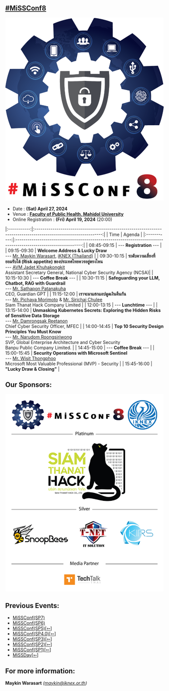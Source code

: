 ## [#MiSSConf8](https://missconf.github.io/8)

[![](/8/MiSSConf8.png "MiSSConf(SP7)")](https://www.facebook.com/hashtag/missconf8)

+ Date : **(Sat) April 27, 2024**
+ Venue : **[Faculty of Public Health, Mahidol University](https://maps.app.goo.gl/2u52DswotDRD1crs5)**
+ Online Registration : **(Fri) April 19, 2024** (20:00)

|:-----------:|:---------------------------------------------------------------------------------------------------------------:|
|     Time    |      Agenda																				                		|
|:-----------:|:---------------------------------------------------------------------------------------------------------------:|
| 08:45-09:15 | --- **Registration** ---                                                                                        |
| 09:15-09:30 | **Welcome Address & Lucky Draw** <br>--- [Mr. Maykin Warasart](#), [iKNEX (Thailand)](https://iknex.or.th)      |
| 09:30-10:15 | **ระดับความเสี่ยงที่ยอมรับได้ (Risk appetite) ของประเทศไทยควรอยู่ตรงไหน** <br>--- [AVM Jadet Khuhakongkit](https://www.facebook.com/jadetk) <br>Assistant Secretary General, National Cyber Security Agency (NCSA)|
| 10:15-10:30 | --- **Coffee Break** --- |
| 10:30-11:15 | **Safeguarding your LLM, Chatbot, RAG with Guardrail** <br>--- [Mr. Sathapon Patanakuha](https://www.facebook.com/banksathapon) <br>CEO, Guardian GPT                                                |
| 11:15-12:00 | **เราจะมาแฮกแอปดูดเงินคืนกัน** <br>--- [Mr. Pichaya Morimoto](https://www.facebook.com/index.htmli) & [Mr. Sirichai Chulee](https://www.facebook.com/jame.sirichaiz) <br>Siam Thanat Hack Company Limited  |
| 12:00-13:15 | --- **Lunchtime** ---                                                                                                                                                                                |
| 13:15-14:00 | **Unmasking Kubernetes Secrets: Exploring the Hidden Risks of Sensitive Data Storage** <br>--- [Mr. Damrongsak Reetanon](https://www.facebook.com/damrongsak) <br>Chief Cyber Security Officer, MFEC |
| 14:00-14:45 | **Top 10 Security Design Principles You Must Know** <br>--- [Mr. Narudom Roongsiriwong](https://www.facebook.com/narudomr) <br>SVP, Global Enterprise Architecture and Cyber Security <br>Banpu Public Company Limited.              |
| 14:45-15:00 | --- **Coffee Break** --- |
| 15:00-15:45 | **Security Operations with Microsoft Sentinel** <br>--- [Mr. Wisit Thongphoo](https://www.facebook.com/wt.sectalks) <br>Microsoft Most Valuable Professional (MVP) - Security |
| 15:45-16:00 | **"Lucky Draw & Closing"** |

## Our Sponsors:

[![](/8/Sponsor.jpg "MiSSConf8")](https://www.facebook.com/hashtag/missconf8)

## Previous Events:
* [MiSSConf(SP7)](https://www.techtalkthai.com/missconfsp7-registration/)
* [MiSSConf(SP6)](https://www.techtalkthai.com/missconf-sp6-virtual-event-registration/)
* [MiSSConf(SP5)](https://www.techtalkthai.com/misscoinf-sp5-date-and-agenda-are-announced/)[[➳](https://www.facebook.com/notes/2450050635052739/)]
* [MiSSConf(SP4.0)](https://www.techtalkthai.com/missconfsp4-0-registration-will-start-in-2018-03-16/)[[➳](https://www.facebook.com/notes/1998382990191517)]
* [MiSSConf(SP3)](https://www.techtalkthai.com/missconfsp3-registration-date-is-marked-at-march-15th-2017-12-00/)[[➳](https://www.facebook.com/notes/1590473300982490)]
* [MiSSConf(SP2)](https://www.techtalkthai.com/missconfsp2-tickets-will-be-available-for-free-at-noon-of-2016-11-03/)[[➳](https://www.facebook.com/notes/1435209959842159)]
* [MiSSConf(SP1)](https://www.techtalkthai.com/introduce-to-missconfsp1-free-it-security-seminar/)[[➳](https://www.facebook.com/notes/1292590137437476)]
* [MiSSDay](https://www.techtalkthai.com/it-connect-miss-day/)[[➳](https://www.facebook.com/notes/1257877097575447)]

## For more information:
**Maykin Warasart** *(maykin@iknex.or.th)*

